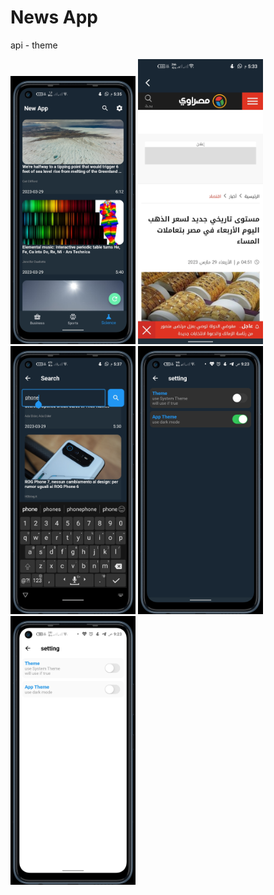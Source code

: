 # News App
 api - theme

<p float="left">
  <img src="https://github.com/EslamFares/NewsAppTheme/blob/master/assets/img_from_app/1.jpg" width="200" />
  <img src="https://github.com/EslamFares/NewsAppTheme/blob/master/assets/img_from_app/2.jpg" width="200" /> 
  <img src="https://github.com/EslamFares/NewsAppTheme/blob/master/assets/img_from_app/3.jpg" width="200" />
  <img src="https://github.com/EslamFares/NewsAppTheme/blob/master/assets/img_from_app/4.jpg" width="200" />
  <img src="https://github.com/EslamFares/NewsAppTheme/blob/master/assets/img_from_app/5.jpg" width="200" />
</p>
